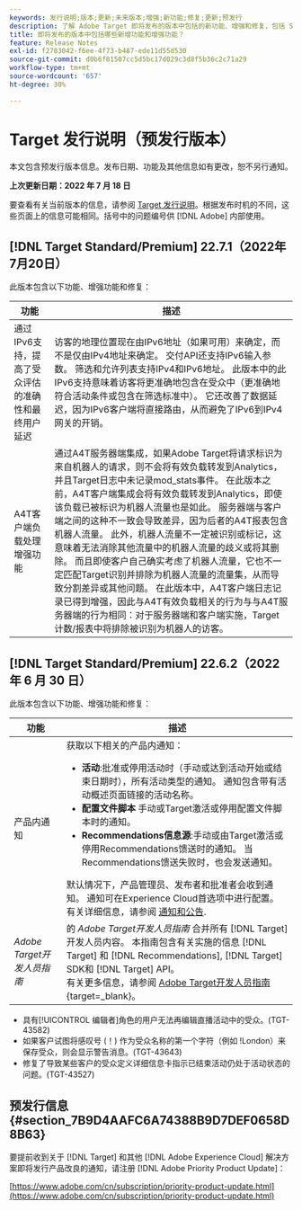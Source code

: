 ```yaml
---
keywords: 发行说明;版本;更新;未来版本;增强;新功能;修复;更新;预发行
description: 了解 Adobe Target 即将发布的版本中包括的新功能、增强和修复，包括 SDK、API 和 JavaScript 库。
title: 即将发布的版本中包括哪些新增功能和增强功能？
feature: Release Notes
exl-id: f2783042-f6ee-4f73-b487-ede11d55d530
source-git-commit: d0b6f81507cc5d5bc17d029c3d8f5b36c2c71a29
workflow-type: tm+mt
source-wordcount: '657'
ht-degree: 30%

---
```


# Target 发行说明（预发行版本）

本文包含预发行版本信息。发布日期、功能及其他信息如有更改，恕不另行通知。

**上次更新日期：2022 年 7 月 18 日**

要查看有关当前版本的信息，请参阅 [Target 发行说明](release-notes.md)。根据发布时机的不同，这些页面上的信息可能相同。括号中的问题编号供 [!DNL Adobe] 内部使用。

## [!DNL Target Standard/Premium] 22.7.1（2022年7月20日）

此版本包含以下功能、增强功能和修复：

| 功能 | 描述 |
| --- | --- |
| 通过IPv6支持，提高了受众评估的准确性和最终用户延迟 | 访客的地理位置现在由IPv6地址（如果可用）来确定，而不是仅由IPv4地址来确定。 交付API还支持IPv6输入参数。 筛选和允许列表支持IPv4和IPv6地址。 此版本中的此IPv6支持意味着访客将更准确地包含在受众中（更准确地符合活动条件或包含在筛选标准中）。 它还改善了数据延迟，因为IPv6客户端将直接路由，从而避免了IPv6到IPv4网关的开销。 |
| A4T客户端负载处理增强功能 | 通过A4T服务器端集成，如果Adobe Target将请求标识为来自机器人的请求，则不会将有效负载转发到Analytics，并且Target日志中未记录mod_stats事件。 在此版本之前，A4T客户端集成会将有效负载转发到Analytics，即使该负载已被标识为机器人流量也是如此。 服务器端与客户端之间的这种不一致会导致差异，因为后者的A4T报表包含机器人流量。 此外，机器人流量不一定被识别或标记，这意味着无法消除其他流量中的机器人流量的歧义或将其删除。 而且即使客户自己确实考虑了机器人流量，它也不一定匹配Target识别并排除为机器人流量的流量集，从而导致分割差异或其他问题。 在此版本中，A4T客户端日志记录已得到增强，因此与A4T有效负载相关的行为与与A4T服务器端的行为相同：对于服务器端和客户端实施，Target计数/报表中将排除被识别为机器人的访客。 |

## [!DNL Target Standard/Premium] 22.6.2（2022 年 6 月 30 日）

此版本包含以下功能、增强功能和修复：

| 功能 | 描述 |
| --- | ---  |
| 产品内通知 | 获取以下相关的产品内通知：<ul><li>**活动**:批准或停用活动时（手动或达到活动开始或结束日期时），所有活动类型的通知。 通知包含带有活动概述页面链接的活动名称。</li><li>**配置文件脚本** 手动或Target激活或停用配置文件脚本时的通知。</li><li>**Recommendations信息源**:手动或由Target激活或停用Recommendations馈送时的通知。 当Recommendations馈送失败时，也会发送通知。</li></ul> 默认情况下，产品管理员、发布者和批准者会收到通知。 通知可在Experience Cloud首选项中进行配置。<br>有关详细信息，请参阅 [通知和公告](/help/main/c-intro/understand-the-target-ui.md#notifications-announcements). |
| *Adobe Target开发人员指南* | 的 *Adobe Target开发人员指南* 合并所有 [!DNL Target] 开发人员内容。 本指南包含有关实施的信息 [!DNL Target] 和 [!DNL Recommendations], [!DNL Target] SDK和 [!DNL Target] API。<br>有关更多信息，请参阅 [Adobe Target开发人员指南](https://developer.adobe.com/target/){target=_blank}。 |

* 具有[!UICONTROL 编辑者]角色的用户无法再编辑直播活动中的受众。(TGT-43582)
* 如果客户试图将感叹号 (！) 作为受众名称的第一个字符（例如 !London）来保存受众，则会显示警告消息。(TGT-43643)
* 修复了导致某些客户的受众定义详细信息卡指示已结束活动仍处于活动状态的问题。(TGT-43527)

## 预发行信息 {#section_7B9D4AAFC6A74388B9D7DEF0658D8B63}

要提前收到关于 [!DNL Target] 和其他 [!DNL Adobe Experience Cloud] 解决方案即将发行产品改良的通知，请注册 [!DNL Adobe Priority Product Update]：

[https://www.adobe.com/cn/subscription/priority-product-update.html](https://www.adobe.com/cn/subscription/priority-product-update.html)
